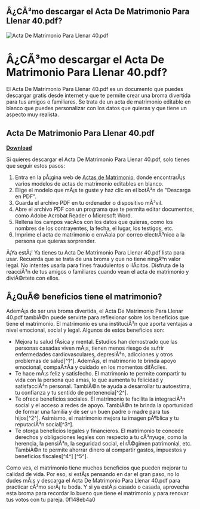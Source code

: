 ## Â¿CÃ³mo descargar el Acta De Matrimonio Para Llenar 40.pdf?

 
![Acta De Matrimonio Para Llenar 40.pdf](https://encrypted-tbn3.gstatic.com/images?q=tbn:ANd9GcTJCgzP1SDJPvTU-VnnSO4DPCOKNVOzAMIgoXFZbTW4Ku4N8BBlJOq6z0Y)

 
# Â¿CÃ³mo descargar el Acta De Matrimonio Para Llenar 40.pdf?
 
El Acta De Matrimonio Para Llenar 40.pdf es un documento que puedes descargar gratis desde internet y que te permite crear una broma divertida para tus amigos o familiares. Se trata de un acta de matrimonio editable en blanco que puedes personalizar con los datos que quieras y que tiene un aspecto muy realista.
 
## Acta De Matrimonio Para Llenar 40.pdf


[**Download**](https://www.google.com/url?q=https%3A%2F%2Fssurll.com%2F2tKXC1&sa=D&sntz=1&usg=AOvVaw32HEtn5T76wrj-CdBp7_Aj)

 
Si quieres descargar el Acta De Matrimonio Para Llenar 40.pdf, solo tienes que seguir estos pasos:
 
1. Entra en la pÃ¡gina web de [Actas de Matrimonio](https://www.actasdematrimonio.com.mx/acta-de-matrimonio-editable-en-blanco/), donde encontrarÃ¡s varios modelos de actas de matrimonio editables en blanco.
2. Elige el modelo que mÃ¡s te guste y haz clic en el botÃ³n de "Descarga en PDF".
3. Guarda el archivo PDF en tu ordenador o dispositivo mÃ³vil.
4. Abre el archivo PDF con un programa que te permita editar documentos, como Adobe Acrobat Reader o Microsoft Word.
5. Rellena los campos vacÃ­os con los datos que quieras, como los nombres de los contrayentes, la fecha, el lugar, los testigos, etc.
6. Imprime el acta de matrimonio o envÃ­ala por correo electrÃ³nico a la persona que quieras sorprender.

Â¡Ya estÃ¡! Ya tienes tu Acta De Matrimonio Para Llenar 40.pdf lista para usar. Recuerda que se trata de una broma y que no tiene ningÃºn valor legal. No intentes usarla para fines fraudulentos o ilÃ­citos. Disfruta de la reacciÃ³n de tus amigos o familiares cuando vean el acta de matrimonio y diviÃ©rtete con ellos.
  
## Â¿QuÃ© beneficios tiene el matrimonio?
 
AdemÃ¡s de ser una broma divertida, el Acta De Matrimonio Para Llenar 40.pdf tambiÃ©n puede servirte para reflexionar sobre los beneficios que tiene el matrimonio. El matrimonio es una instituciÃ³n que aporta ventajas a nivel emocional, social y legal. Algunos de estos beneficios son:

- Mejora tu salud fÃ­sica y mental. Estudios han demostrado que las personas casadas viven mÃ¡s, tienen menos riesgo de sufrir enfermedades cardiovasculares, depresiÃ³n, adicciones y otros problemas de salud[^1^]. AdemÃ¡s, el matrimonio te brinda apoyo emocional, compaÃ±Ã­a y cuidado en los momentos difÃ­ciles.
- Te hace mÃ¡s feliz y satisfecho. El matrimonio te permite compartir tu vida con la persona que amas, lo que aumenta tu felicidad y satisfacciÃ³n personal. TambiÃ©n te ayuda a desarrollar tu autoestima, tu confianza y tu sentido de pertenencia[^2^].
- Te ofrece beneficios sociales. El matrimonio te facilita la integraciÃ³n social y el acceso a redes de apoyo. TambiÃ©n te brinda la oportunidad de formar una familia y de ser un buen padre o madre para tus hijos[^2^]. Asimismo, el matrimonio mejora tu imagen pÃºblica y tu reputaciÃ³n social[^3^].
- Te otorga beneficios legales y financieros. El matrimonio te concede derechos y obligaciones legales con respecto a tu cÃ³nyuge, como la herencia, la pensiÃ³n, la seguridad social, el rÃ©gimen patrimonial, etc. TambiÃ©n te permite ahorrar dinero al compartir gastos, impuestos y beneficios fiscales[^4^] [^5^].

Como ves, el matrimonio tiene muchos beneficios que pueden mejorar tu calidad de vida. Por eso, si estÃ¡s pensando en dar el gran paso, no lo dudes mÃ¡s y descarga el Acta De Matrimonio Para Llenar 40.pdf para practicar cÃ³mo serÃ¡ tu boda. Y si ya estÃ¡s casado o casada, aprovecha esta broma para recordar lo bueno que tiene el matrimonio y para renovar tus votos con tu pareja.
 0f148eb4a0
